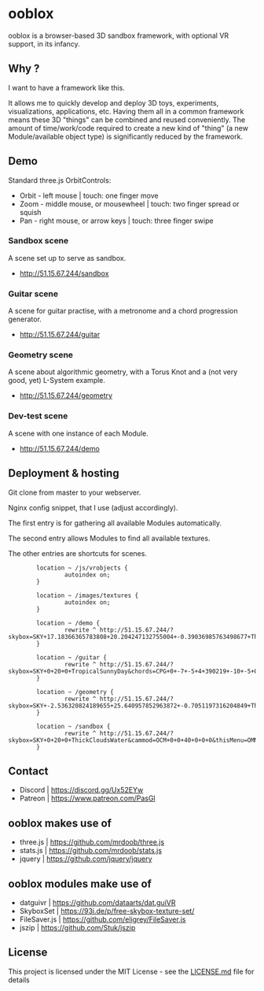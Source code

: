 ooblox
======

ooblox is a browser-based 3D sandbox framework, with optional VR support, in its infancy.

## Why ?

I want to have a framework like this.

It allows me to quickly develop and deploy 3D toys, experiments, visualizations, applications, etc. Having them all in a common framework means these 3D "things" can be combined and reused conveniently. The amount of time/work/code required to create a new kind of "thing" (a new Module/available object type) is significantly reduced by the framework.

## Demo

Standard three.js OrbitControls:
* Orbit - left mouse | touch: one finger move
* Zoom - middle mouse, or mousewheel | touch: two finger spread or squish
* Pan - right mouse, or arrow keys | touch: three finger swipe

### Sandbox scene

A scene set up to serve as sandbox.
* http://51.15.67.244/sandbox

### Guitar scene

A scene for guitar practise, with a metronome and a chord progression generator.
* http://51.15.67.244/guitar

### Geometry scene

A scene about algorithmic geometry, with a Torus Knot and a (not very good, yet) L-System example.
* http://51.15.67.244/geometry

### Dev-test scene

A scene with one instance of each Module.
* http://51.15.67.244/demo

## Deployment & hosting

Git clone from master to your webserver.

Nginx config snippet, that I use (adjust accordingly).

The first entry is for gathering all available Modules automatically.

The second entry allows Modules to find all available textures.

The other entries are shortcuts for scenes.
```
        location ~ /js/vrobjects {
                autoindex on;
        }

        location ~ /images/textures {
                autoindex on;
        }

        location ~ /demo {
                rewrite ^ http://51.15.67.244/?skybox=SKY+17.18366365783808+20.204247132755004+-0.39036985763498677+ThickCloudsWater&aTorusKnot=TTK+-22.30541847666609+-7.278443326301495+-19.474794097198178+9+0.7+246+7+6+10+-10+-5+6&chords=CPG+-9.80109879385909+21.315645183973334+-1.0965245997685713+4+390219+-10+-5+0&metronome=MET+-30.72378925766444+11.353101572013376+0.852497313116638+128+true+0+0+0&tree=PLS+10.634798521314313+-11.283363665386496+0.04289023235015321+3+FN(1)+645101582+5+0.6000000000000001+4.5+0.7+0.36+0.3+0.45+0.4+0.0001+0.0001+5+5+0&cammod=OCM+1.6051670373027225+4.2657046391278834+39.79632653680005+1.0816275156575472+3.7453727056881654+-0.1968623964210779&thisMenu=OMM+21.896019973310807+-12.729133403045104+0.06223876929249883;
        }

        location ~ /guitar {
                rewrite ^ http://51.15.67.244/?skybox=SKY+0+20+0+TropicalSunnyDay&chords=CPG+0+-7+-5+4+390219+-10+-5+0&metronome=MET+0+10+0+128+true+0+0+0&cammod=OCM+0+0+18+0+0+0;
        }

        location ~ /geometry {
                rewrite ^ http://51.15.67.244/?skybox=SKY+-2.536320824189655+25.640957852963872+-0.7051197316204849+ThickCloudsWater&cammod=OCM+2.7797675312643015+-0.34444525775531276+28.011177965220917+0+0+0&PSOL1501143910992=PLS+7.753765452290093+-14.523359921768211+0.9037005075142126+4+FN(1)+41135299+7+0.85+3.8000000000000003+0.41000000000000003+0.46+0.18+0.53+0.4368577100151778+0.11895943772571253+0.16+5+5+0&TK1501143915642=TTK+-18.61178360933779+-6.39698466500699+-23.408003389731+6+0.4+240+7+7+10+-10+-5+6;
        }

        location ~ /sandbox {
                rewrite ^ http://51.15.67.244/?skybox=SKY+0+20+0+ThickCloudsWater&cammod=OCM+0+0+40+0+0+0&thisMenu=OMM+5+0+0;
        }
```

## Contact

* Discord | https://discord.gg/Ux52EYw
* Patreon | https://www.patreon.com/PasGl

## ooblox makes use of

* three.js | https://github.com/mrdoob/three.js
* stats.js | https://github.com/mrdoob/stats.js
* jquery | https://github.com/jquery/jquery

## ooblox modules make use of

* datguivr | https://github.com/dataarts/dat.guiVR
* SkyboxSet | https://93i.de/p/free-skybox-texture-set/
* FileSaver.js | https://github.com/eligrey/FileSaver.js
* jszip | https://github.com/Stuk/jszip

## License

This project is licensed under the MIT License - see the [LICENSE.md](LICENSE.md) file for details

